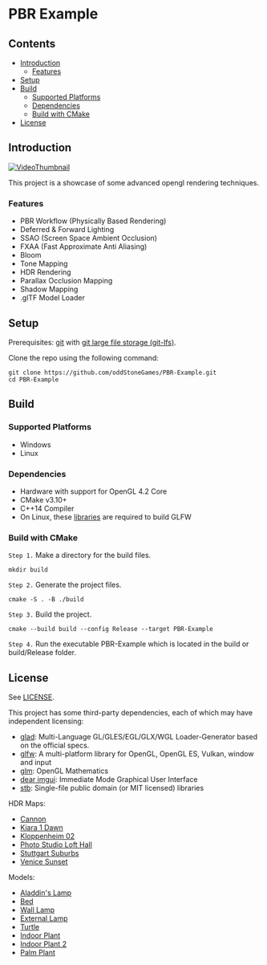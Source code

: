 # PBR Example <!-- omit in toc -->

## Contents <!-- omit in toc -->

- [Introduction](#introduction)
  - [Features](#features)
- [Setup](#setup)
- [Build](#build)
  - [Supported Platforms](#supported-platforms)
  - [Dependencies](#dependencies)
  - [Build with CMake](#build-with-cmake)
- [License](#license)

## Introduction 

[![VideoThumbnail](http://img.youtube.com/vi/JNWdO1HaOb4/0.jpg)](https://www.youtube.com/watch?v=JNWdO1HaOb4)

This project is a showcase of some advanced opengl rendering techniques.  

### Features
- PBR Workflow (Physically Based Rendering)
- Deferred & Forward Lighting
- SSAO (Screen Space Ambient Occlusion)
- FXAA (Fast Approximate Anti Aliasing)
- Bloom
- Tone Mapping
- HDR Rendering
- Parallax Occlusion Mapping
- Shadow Mapping
- .glTF Model Loader

## Setup 
 
Prerequisites: [git](https://git-scm.com/downloads) with [git large file storage (git-lfs)](https://docs.github.com/en/repositories/working-with-files/managing-large-files/installing-git-large-file-storage).

Clone the repo using the following command:

```
git clone https://github.com/oddStoneGames/PBR-Example.git
cd PBR-Example
```

## Build 
 
### Supported Platforms  
- Windows
- Linux

### Dependencies 
 
- Hardware with support for OpenGL 4.2 Core
- CMake v3.10+
- C++14 Compiler 
- On Linux, these [libraries](https://www.glfw.org/docs/latest/compile_guide.html) are required to build GLFW

### Build with CMake 
 
`Step 1.` Make a directory for the build files.

```
mkdir build
```

`Step 2.` Generate the project files.

```
cmake -S . -B ./build
```

`Step 3.` Build the project.

```
cmake --build build --config Release --target PBR-Example
```
`Step 4.` Run the executable PBR-Example which is located in the build or build/Release folder.

## License 
 
See [LICENSE](LICENSE).

This project has some third-party dependencies, each of which may have independent licensing:

- [glad](https://glad.dav1d.de/): Multi-Language GL/GLES/EGL/GLX/WGL Loader-Generator based on the official specs.
- [glfw](https://github.com/glfw/glfw): A multi-platform library for OpenGL, OpenGL ES, Vulkan, window and input
- [glm](https://github.com/g-truc/glm): OpenGL Mathematics
- [dear imgui](https://github.com/ocornut/imgui): Immediate Mode Graphical User Interface
- [stb](https://github.com/nothings/stb): Single-file public domain (or MIT licensed) libraries

HDR Maps:
- [Cannon](https://polyhaven.com/a/cannon)
- [Kiara 1 Dawn](https://polyhaven.com/a/kiara_1_dawn)
- [Kloppenheim 02](https://polyhaven.com/a/kloppenheim_02)
- [Photo Studio Loft Hall](https://polyhaven.com/a/photo_studio_loft_hall)
- [Stuttgart Suburbs](https://polyhaven.com/a/stuttgart_suburbs)
- [Venice Sunset](https://polyhaven.com/a/venice_sunset)

Models:
- [Aladdin's Lamp](https://sketchfab.com/3d-models/alladins-lamp-4aee21ad3f804c1abe1d846eb31d6269)
- [Bed](https://sketchfab.com/3d-models/king-floor-bed-6ee7831cc521471384191baea365e211)
- [Wall Lamp](https://sketchfab.com/3d-models/metal-wall-lamp-384b79f0be904b9fb97905d65dc8ccfd)
- [External Lamp](https://sketchfab.com/3d-models/external-lamp-4e9a1cc5b36148a89ad407f4c1cb904d)
- [Turtle](https://sketchfab.com/3d-models/model-64a-eastern-painted-turtle-154214dec4c14e959e975aa8d17b1578)
- [Indoor Plant](https://sketchfab.com/3d-models/indoor-plant-bpaOec5a2WUaiKuF0ATci1cjCK7)
- [Indoor Plant 2](https://sketchfab.com/3d-models/indoor-plant-02-fbx-f9593646aa7f4ded8d56b5d0aef1c28b)
- [Palm Plant](https://sketchfab.com/3d-models/palm-plant-fc5680053bb54ff6bacae64be12200ad)